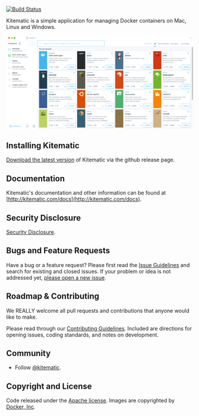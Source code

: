 [![Build Status](https://travis-ci.org/Trackhe/kitematic.svg?branch=master)](https://travis-ci.org/trackhe/kitematic)


Kitematic is a simple application for managing Docker containers on Mac, Linux and Windows.

![Kitematic Screenshot](https://github.com/Trackhe/kitematic/blob/master/images/Unbenannt-1.png?raw=true)

## Installing Kitematic

[Download the latest version](https://github.com/Trackhe/kitematic/releases) of Kitematic via the github release page.

## Documentation

Kitematic's documentation and other information can be found at [http://kitematic.com/docs](http://kitematic.com/docs).

## Security Disclosure

[Security Disclosure](https://github.com/docker/kitematic/blob/master/README.md).

## Bugs and Feature Requests

Have a bug or a feature request? Please first read the [Issue Guidelines](https://github.com/trackhe/kitematic/blob/master/CONTRIBUTING.md#using-the-issue-tracker) and search for existing and closed issues. If your problem or idea is not addressed yet, [please open a new issue](https://github.com/trackhe/kitematic/issues/new).

## Roadmap & Contributing

We REALLY welcome all pull requests and contributions that anyone would like to make.

Please read through our [Contributing Guidelines](https://github.com/kitematic/kitematic/blob/master/CONTRIBUTING.md). Included are directions for opening issues, coding standards, and notes on development.

## Community

- Follow [@kitematic](https://github.com/docker/kitematic).

## Copyright and License

Code released under the [Apache license](LICENSE).
Images are copyrighted by [Docker, Inc](https://www.docker.com/).
